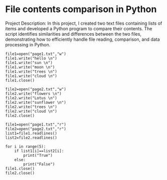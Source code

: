# File contents comparison in Python
Project Description:
In this project, I created two text files containing lists of items and developed a Python program to compare their contents. The script identifies similarities and differences between the two files, demonstrating how to efficiently handle file reading, comparison, and data processing in Python.
```
file1=open("page1.txt","w")
file1.write("hello \n")
file1.write("sun \n")
file1.write("moon \n")
file1.write("trees \n")
file1.write("cloud \n")
file1.close()

file2=open("page2.txt","w")
file2.write("flowers \n")
file2.write("Lotus \n")
file2.write("sunflower \n")
file2.write("trees \n")
file2.write("cloud \n")
file2.close()
```

```
file1=open("page1.txt","r")
file2=open("page2.txt","r")
list1=file1.readlines()
list2=file2.readlines()

for i in range(5):
    if list1[i]==list2[i]:
        print("True")
    else:
        print("False")
file1.close()
file2.close()
```
